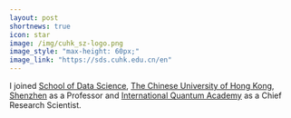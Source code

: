 ```yaml
---
layout: post
shortnews: true
icon: star
image: /img/cuhk_sz-logo.png
image_style: "max-height: 60px;"
image_link: "https://sds.cuhk.edu.cn/en"
---
```


I joined [School of Data Science](https://sds.cuhk.edu.cn/en), [The Chinese University of Hong Kong, Shenzhen](https://www.cuhk.edu.cn/en) as a Professor and [International Quantum Academy](https://siqse.sustech.edu.cn/) as a Chief Research Scientist.
